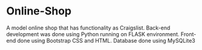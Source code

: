 # Online-Shop
A model online shop that has functionality as Craigslist. Back-end development was done using Python running on FLASK environment.  Front-end done using Bootstrap CSS and HTML. Database done using MySQLite3
